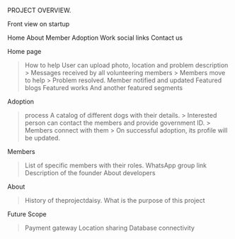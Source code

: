 PROJECT OVERVIEW.

Front view on startup

Home    About    Member  Adoption   Work   social links   Contact us

Home page
> How to help
> User can upload photo, location and problem description > Messages received by all volunteering members > Members move to help > Problem resolved.
 Member notified and updated
> Featured blogs
>Featured works
>And another featured segments

Adoption
>process
>A catalog of different dogs with their details. > Interested person can contact the members and provide government ID.  >  Members connect with them > On successful adoption, its profile will be updated.

Members
>List of specific members with their roles.
>WhatsApp group link
>Description of the founder
>About developers


About
>History of theprojectdaisy.
>What is the purpose of this project


Future Scope
>Payment gateway
>Location sharing
>Database connectivity






